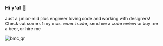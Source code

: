 ### Hi y'all 👋

Just a junior-mid plus engineer loving code and working with designers! Check out some of my most recent code, send me a code review or buy me a beer, or hire me!

![bmc_qr](https://github.com/zamariac/zamariac/assets/12178749/410bd47e-1731-4823-89a8-06dffa2d4301)

<!--
**zamariac/zamariac** is a ✨ _special_ ✨ repository because its `README.md` (this file) appears on your GitHub profile.

Here are some ideas to get you started:

- 🔭 I’m currently working on ...a fun blog using hygraph!
- 🌱 I’m currently learning ... next
- 👯 I’m looking to collaborate on ...
- 🤔 I’m looking for help with ...
- 💬 Ask me about ...
- 📫 How to reach me: ...
- 😄 Pronouns: ...
- ⚡ Fun fact: ...
-->
